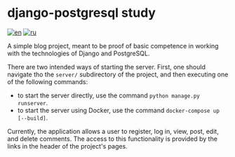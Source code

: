 # django-postgresql study
[![en](https://img.shields.io/badge/lang-en-red)](https://github.com/lcgeneralprojects/django-posgresql-study/blob/development/README.md)
[![ru](https://img.shields.io/badge/lang-ru-green)](https://github.com/lcgeneralprojects/django-posgresql-study/edit/development/README.ru.md)

A simple blog project, meant to be proof of basic competence in working with the technologies of Django and PostgreSQL.

There are two intended ways of starting the server.
First, one should navigate tho the `server/` subdirectory of the project, and then executing one of the following commands:
- to start the server directly, use the command `python manage.py runserver`.
- to start the server using Docker, use the command `docker-compose up [--build]`.

Currently, the application allows a user to register, log in, view, post, edit, and delete comments. The access to this functionality is provided by the links in the header of the project's pages.

